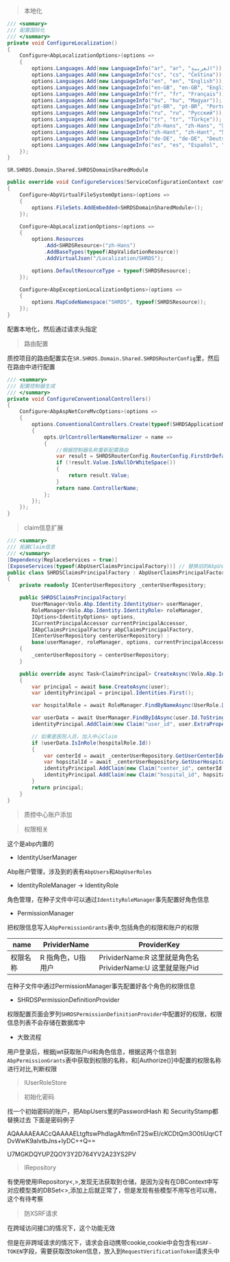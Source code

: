 >本地化

```csharp
/// <summary>
/// 配置国际化
/// </summary>
private void ConfigureLocalization()
{
    Configure<AbpLocalizationOptions>(options =>
    {
        options.Languages.Add(new LanguageInfo("ar", "ar", "العربية"));
        options.Languages.Add(new LanguageInfo("cs", "cs", "Čeština"));
        options.Languages.Add(new LanguageInfo("en", "en", "English"));
        options.Languages.Add(new LanguageInfo("en-GB", "en-GB", "English (UK)"));
        options.Languages.Add(new LanguageInfo("fr", "fr", "Français"));
        options.Languages.Add(new LanguageInfo("hu", "hu", "Magyar"));
        options.Languages.Add(new LanguageInfo("pt-BR", "pt-BR", "Português"));
        options.Languages.Add(new LanguageInfo("ru", "ru", "Русский"));
        options.Languages.Add(new LanguageInfo("tr", "tr", "Türkçe"));
        options.Languages.Add(new LanguageInfo("zh-Hans", "zh-Hans", "简体中文"));
        options.Languages.Add(new LanguageInfo("zh-Hant", "zh-Hant", "繁體中文"));
        options.Languages.Add(new LanguageInfo("de-DE", "de-DE", "Deutsch", "de"));
        options.Languages.Add(new LanguageInfo("es", "es", "Español", "es"));
    });
}
```
`SR.SHRDS.Domain.Shared.SHRDSDomainSharedModule`

```csharp
public override void ConfigureServices(ServiceConfigurationContext context)
{
    Configure<AbpVirtualFileSystemOptions>(options =>
    {
        options.FileSets.AddEmbedded<SHRDSDomainSharedModule>();
    });

    Configure<AbpLocalizationOptions>(options =>
    {
        options.Resources
            .Add<SHRDSResource>("zh-Hans")
            .AddBaseTypes(typeof(AbpValidationResource))
            .AddVirtualJson("/Localization/SHRDS");

        options.DefaultResourceType = typeof(SHRDSResource);
    });

    Configure<AbpExceptionLocalizationOptions>(options =>
    {
        options.MapCodeNamespace("SHRDS", typeof(SHRDSResource));
    });
}
```

配置本地化，然后通过请求头指定

>路由配置

质控项目的路由配置实在`SR.SHRDS.Domain.Shared.SHRDSRouterConfig`里，然后在路由中进行配置

```csharp
/// <summary>
/// 配置控制器生成
/// </summary>
private void ConfigureConventionalControllers()
{     
    Configure<AbpAspNetCoreMvcOptions>(options =>
    {
        options.ConventionalControllers.Create(typeof(SHRDSApplicationModule).Assembly, opts =>
        {
            opts.UrlControllerNameNormalizer = name =>
            {
                //根据控制器名称重新配置路由
                var result = SHRDSRouterConfig.RouterConfig.FirstOrDefault(c => c.Key == name.ControllerName);
                if (!result.Value.IsNullOrWhiteSpace())
                {
                    return result.Value;
                }
                return name.ControllerName;
            };
        });
    });
}
```

>claim信息扩展


```csharp
/// <summary>
/// 拓展Claim信息
/// </summary>
[Dependency(ReplaceServices = true)]
[ExposeServices(typeof(AbpUserClaimsPrincipalFactory))] // 替换旧的AbpUserClaimsPrincipalFactory
public class SHRDSClaimsPrincipalFactory : AbpUserClaimsPrincipalFactory, IScopedDependency
{
    private readonly ICenterUserRepository _centerUserRepository;

    public SHRDSClaimsPrincipalFactory(
        UserManager<Volo.Abp.Identity.IdentityUser> userManager,
        RoleManager<Volo.Abp.Identity.IdentityRole> roleManager,
        IOptions<IdentityOptions> options,
        ICurrentPrincipalAccessor currentPrincipalAccessor,
        IAbpClaimsPrincipalFactory abpClaimsPrincipalFactory,
        ICenterUserRepository centerUserRepository) :
        base(userManager, roleManager, options, currentPrincipalAccessor, abpClaimsPrincipalFactory)
    {
        _centerUserRepository = centerUserRepository;
    }

    public override async Task<ClaimsPrincipal> CreateAsync(Volo.Abp.Identity.IdentityUser user)
    {
        var principal = await base.CreateAsync(user);
        var identityPrincipal = principal.Identities.First();

        var hospitalRole = await RoleManager.FindByNameAsync(UserRole.医院人员.ToString());

        var userData = await UserManager.FindByIdAsync(user.Id.ToString());
        identityPrincipal.AddClaim(new Claim("user_id", user.ExtraProperties["UserId"].ToString()));

        // 如果是医院人员，加入中心Claim
        if (userData.IsInRole(hospitalRole.Id))
        {
            var centerId = await _centerUserRepository.GetUserCenterIdAsync(user.Id);
            var hopsitalId = await _centerUserRepository.GetUserHospitalIdAsync(user.Id);
            identityPrincipal.AddClaim(new Claim("center_id", centerId.ToString()));
            identityPrincipal.AddClaim(new Claim("hospital_id", hopsitalId.ToString()));
        }
        return principal;
    }
}
```


>质控中心账户添加


>权限相关

这个是abp内置的

* IdentityUserManager 

Abp账户管理，涉及到的表有`AbpUsers`和`AbpUserRoles`

* IdentityRoleManager -> IdentityRole

角色管理，在种子文件中可以通过`IdentityRoleManager`事先配置好角色信息


* PermissionManager 

把权限信息写入`AbpPermissionGrants`表中,包括角色的权限和账户的权限

|name|PrividerName|ProviderKey|
|----|----|----|
|权限名称|R 指角色，U指用户| PrividerName:R 这里就是角色名 PrividerName:U 这里就是账户id

在种子文件中通过PermissionManager事先配置好各个角色的权限信息

* SHRDSPermissionDefinitionProvider

权限配置页面会罗列`SHRDSPermissionDefinitionProvider`中配置好的权限，权限信息列表不会存储在数据库中

* 大致流程

用户登录后，根据jwt获取账户id和角色信息，根据这两个信息到`AbpPermissionGrants`表中获取到权限的名称，和[Authorize()]中配置的权限名称进行对比,判断权限


>IUserRoleStore

>初始化密码

找一个初始密码的账户，把AbpUsers里的PasswordHash 和 SecurityStamp都替换过去
下面是密码例子

AQAAAAEAACcQAAAAELtgftswPhdlagAftm6nT2SwEI/cKCDtQm3O0tiUqrCTDvWwK9alvtbJns+IyDC++Q==

U7MGKDQYUPZQOY3Y2D764YV2A23YS2PV

>IRepository

有使用使用IRepository<,>,发现无法获取到仓储，是因为没有在DBContext中写对应模型类的DBSet<>,添加上后就正常了，但是发现有些模型不用写也可以用，这个有待考察

>防XSRF请求

在跨域访问接口的情况下，这个功能无效

但是在非跨域请求的情况下，请求会自动携带cookie,cookie中会包含有`XSRF-TOKEN`字段，需要获取改token信息，放入到`RequestVerificationToken`请求头中
